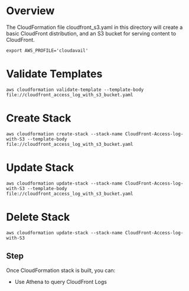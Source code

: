 # Overview
The CloudFormation file cloudfront_s3.yaml in this directory will create a basic CloudFront distribution, and an S3 bucket for serving content to CloudFront.

```
export AWS_PROFILE='cloudavail'
```

# Validate Templates
`aws cloudformation validate-template --template-body file://cloudfront_access_log_with_s3_bucket.yaml`

# Create Stack
`aws cloudformation create-stack --stack-name CloudFront-Access-log-with-S3 --template-body file://cloudfront_access_log_with_s3_bucket.yaml`

# Update Stack
`aws cloudformation update-stack --stack-name CloudFront-Access-log-with-S3 --template-body file://cloudfront_access_log_with_s3_bucket.yaml`

# Delete Stack
`aws cloudformation update-stack --stack-name CloudFront-Access-log-with-S3`

## Step
Once CloudFormation stack is built, you can:
- Use Athena to query CloudFront Logs